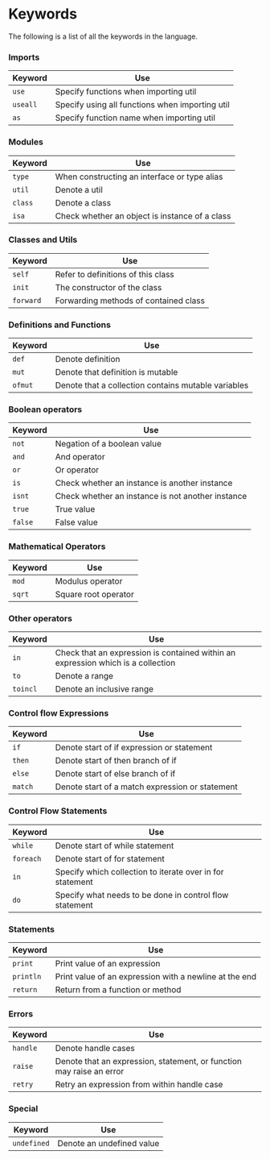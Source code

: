# Keywords

The following is a list of all the keywords in the language.

### Imports
Keyword | Use 
--------|-----
`use`   | Specify functions when importing util
`useall`| Specify using all functions when importing util
`as`    | Specify function name when importing util

### Modules
Keyword | Use 
--------|-----
`type`  | When constructing an interface or type alias
`util`  | Denote a util
`class` | Denote a class
`isa`   | Check whether an object is instance of a class

### Classes and Utils
Keyword   | Use 
----------|-----
`self`    | Refer to definitions of this class
`init`    | The constructor of the class
`forward` | Forwarding methods of contained class

### Definitions and Functions
Keyword | Use 
--------|-----
`def`   | Denote definition
`mut`   | Denote that definition is mutable
`ofmut` | Denote that a collection contains mutable variables

### Boolean operators
Keyword | Use 
--------|-----
`not`   | Negation of a boolean value
`and`   | And operator 
`or`    | Or operator
`is`    | Check whether an instance is another instance
`isnt`  | Check whether an instance is not another instance
`true`  | True value
`false` | False value

### Mathematical Operators
Keyword | Use 
--------|-----
`mod`   | Modulus operator
`sqrt`  | Square root operator

### Other operators
Keyword | Use
--------|-----
`in`    | Check that an expression is contained within an expression which is a collection
`to`    | Denote a range
`toincl`| Denote an inclusive range

### Control flow Expressions
Keyword | Use 
--------|-----
`if`    | Denote start of if expression or statement
`then`  | Denote start of then branch of if
`else`  | Denote start of else branch of if
`match` | Denote start of a match expression or statement

### Control Flow Statements
Keyword   | Use 
----------|-----
`while`   | Denote start of while statement
`foreach` | Denote start of for statement
`in`      | Specify which collection to iterate over in for statement
`do`      | Specify what needs to be done in control flow statement

### Statements
Keyword   | Use 
----------|-----
`print`   | Print value of an expression
`println` | Print value of an expression with a newline at the end
`return`  | Return from a function or method

### Errors
Keyword  | Use 
---------|-----
`handle` | Denote handle cases
`raise`  | Denote that an expression, statement, or function may raise an error
`retry`  | Retry an expression from within handle case

### Special
Keyword     | Use 
------------|-----
`undefined` | Denote an undefined value
